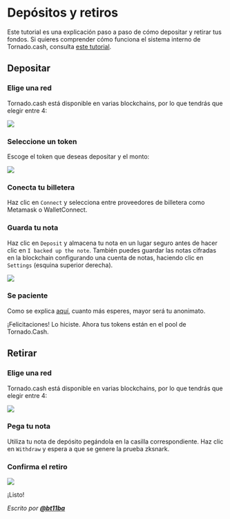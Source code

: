 # Depósitos y retiros

Este tutorial es una explicación paso a paso de cómo depositar y retirar tus fondos. Si quieres comprender cómo funciona el sistema interno de Tornado.cash, consulta [este tutorial](https://docs.tornado.cash/how-does-tornado.cash-work).

## **Depositar**

### Elige una red

Tornado.cash está disponible en varias blockchains, por lo que tendrás que elegir entre 4:

![](../.gitbook/assets/azpoj.gif)

### Seleccione un token

Escoge el token que deseas depositar y el monto:

![](../.gitbook/assets/abdce.gif)

### Conecta tu billetera

Haz clic en `Connect` y selecciona entre proveedores de billetera como Metamask o WalletConnect.

### Guarda tu nota

Haz clic en `Deposit` y almacena tu nota en un lugar seguro antes de hacer clic en `I backed up the note`. También puedes guardar las notas cifradas en la blockchain configurando una cuenta de notas, haciendo clic en `Settings` (esquina superior derecha).

![](../.gitbook/assets/aaaab.gif)

### Se paciente

Como se explica [aquí](https://docs.tornado.cash/tips-to-remain-anonymous#be-patient), cuanto más esperes, mayor será tu anonimato.

¡Felicitaciones! Lo hiciste. Ahora tus tokens están en el pool de Tornado.Cash.

## Retirar

### Elige una red

Tornado.cash está disponible en varias blockchains, por lo que tendrás que elegir entre 4:

![](../.gitbook/assets/enregistrement-de-le-cran-2021-08-25-a-16.15.15-1-.gif)

### Pega tu nota

Utiliza tu nota de depósito pegándola en la casilla correspondiente. Haz clic en `Withdraw` y espera a que se genere la prueba zksnark.

### Confirma el retiro

![](../.gitbook/assets/abdaaaa.png)

¡Listo!

_Escrito por_ [_**@bt11ba**_](https://torn.community/u/bt11ba/)


